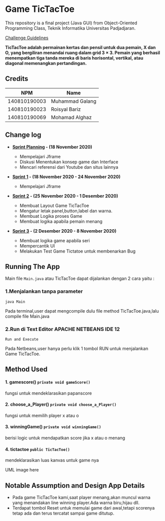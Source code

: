 # Game TicTacToe

This repository is a final project (Java GUI) from Object-Oriented Programming Class, Teknik Informatika Universitas Padjadjaran. 

[Challenge Guidelines](challenge-guideline.md)

**TicTacToe adalah permainan kertas dan pensil untuk dua pemain, X dan O, yang bergiliran menandai ruang dalam grid 3 × 3. Pemain yang berhasil menempatkan tiga tanda mereka di baris horisontal, vertikal, atau diagonal memenangkan pertandingan.**

## Credits
| NPM           | Name            |
| ------------- |---------------- |
| 140810190003  | Muhammad Galang |
| 140810190023  | Roisyal Bariz   |
| 140810190069  | Mohamad Alghaz  |

## Change log
- **[Sprint Planning](changelog/sprint-planning.md) - (18 November 2020)** 
   - Mempelajari Jframe
   - Diskusi Menentukan konsep game dan Interface
   - Mencari referensi dari Youtube dan situs lainnya

- **[Sprint 1](changelog/sprint-1.md) - (18 November 2020 - 24 November 2020)** 
   - Mempelajari Jframe


- **[Sprint 2](changelog/sprint-2.md) - (25 November 2020 - 1 Desember 2020)** 
   - Membuat Layout Game TicTacToe
   - Mengatur letak panel,button,label dan warna.
   - Membuat Logika proses Game
   - Membuat logika apabila pemain menang
   
- **[Sprint 3](changelog/sprint-3.md) - (2 Desember 2020 - 8 November 2020)** 
   - Membuat logika game apabila seri
   - Mempercantik UI
   - Melakukan Test Game Tictatoe untuk membenarkan Bug

## Running The App

Main file `Main.java` atau TicTacToe dapat dijalankan dengan 2 cara yaitu :

### 1.Menjalankan tanpa parameter

```
java Main
```
Pada terminal,user dapat mengcompile dulu file method TicTacToe.java,lalu compile file Main.java

### 2.Run di Text Editor APACHE NETBEANS IDE 12

```
Run and Execute
```
Pada Netbeans,user hanya perlu klik 1 tombol RUN untuk menjalankan Game TicTacToe.

## Method Used

#### 1. gamescore() `private void gameScore()`
fungsi untuk mendeklarasikan papanscore

#### 2. choose_a_Player() `private void choose_a_Player()`
fungsi untuk memilih player x atau o

#### 3. winningGame() `private void winningGame()`
berisi logic untuk mendapatkan score jika x atau o menang

#### 4. tictactoe `public TicTacToe()`
mendeklarasikan luas kanvas untuk game nya



UML image here

## Notable Assumption and Design App Details

- Pada game TicTacToe kami,saat player menang,akan muncul warna yang menandakan line winning player.Ada warna biru,hijau dll.
- Terdapat tombol Reset untuk memulai game dari awal,tetapi scorenya tetap ada dan terus tercatat sampai game ditutup.